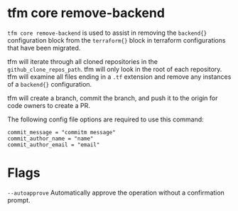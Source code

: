 # tfm core remove-backend

`tfm core remove-backend` is used to assist in removing the `backend{}` configuration block from the `terraform{}` block in terraform configurations that have been migrated.

tfm will iterate through all cloned repositories in the `github_clone_repos_path`. tfm will only look in the root of each repository. tfm will examine all files ending in a `.tf` extension and remove any instances of a `backend{}` configuration. 

tfm will create a branch, commit the branch, and push it to the origin for code owners to create a PR.

The following config file options are required to use this command:

```hcl
commit_message = "commitm message"
commit_author_name = "name"
commit_author_email = "email"
```

# Flags 

`--autoapprove` Automatically approve the operation without a confirmation prompt.